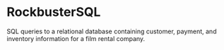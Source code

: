 # RockbusterSQL
SQL queries to a relational database containing customer, payment, and inventory information for a film rental company.
